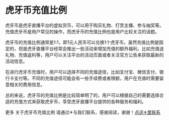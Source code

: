 # 虎牙币充值比例

虎牙币是虎牙直播平台的虚拟货币，可以用于购买礼物、打赏主播、参与抽奖等。充值虎牙币是用户常见的操作，而虎牙币的充值比例也是用户比较关注的话题。

虎牙币的充值比例通常是1:1，即1元人民币可以兑换1个虎牙币。虽然充值比例是固定的，但是虎牙直播平台经常会推出一些活动来增加充值的额外福利，比如充值送礼物、充值返利等，用户可以关注平台的活动页面或者关注官方公告来获取最新的活动信息。

在进行虎牙币充值时，用户可以选择不同的充值途径，比如支付宝、微信支付、银行卡支付等。不同的充值途径可能会有一些手续费或者限额，用户在充值时需要留意相关的费用信息。

总的来说，虎牙币的充值比例是比较简单明了的，用户可以根据自己的需要选择合适的充值方式来获取虎牙币，享受虎牙直播平台提供的各种服务和福利。

更多 关于虎牙币充值比例 请通过✈与我们联系，感谢阅读，谢谢！[点这✈里联系](https://acc.k02.cc)